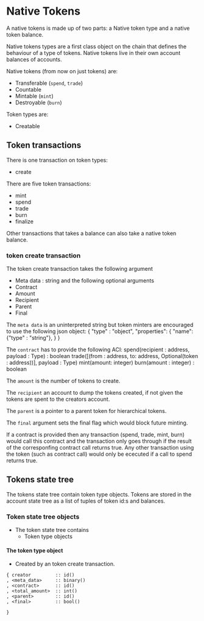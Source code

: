 # Native Tokens

A native tokens is made up of two parts: a Native token type and a native token balance.

Native tokens types are a first class object on the chain that defines the
behaviour of a type of tokens. Native tokens live in their own account balances
of accounts.

Native tokens (from now on just tokens) are:
- Transferable (`spend`, `trade`)
- Countable
- Mintable (`mint`)
- Destroyable (`burn`)

Token types are:
- Creatable


## Token transactions

There is one transaction on token types:
- create

There are five token transactions:
- mint
- spend
- trade
- burn
- finalize

Other transactions that takes a balance can also take a native token balance.

### token create transaction

The token create transaction takes the following argument
- Meta data : string
and the following optional arguments
- Contract
- Amount
- Recipient
- Parent
- Final

The `meta data` is an uninterpreted string but token minters are encouraged to
use the following json object:
{
  "type" : "object",
  "properties": {
    "name": {"type" : "string"},
  }
}

The `contract` has to provide the following ACI:
 spend(recipient : address, payload : Type) : boolean
 trade([(from : address, to: address, Optional(token : address))], payload : Type)
 mint(amount: integer)
 burn(amount : integer) : boolean

The `amount` is the number of tokens to create.

The `recipient` an account to dump the tokens created, if not given the tokens are
spent to the creators account.

The `parent` is a pointer to a parent token for hierarchical tokens.

The `final` argument sets the final flag which would block future minting.

If a contract is provided then any transaction (spend, trade, mint, burn) would
call this contract and the transaction only goes through if the result of the
corresponfing contract call returns true. Any other transaction using
the token (such as contract call) would only be ececuted if a call to spend
returns true.

## Tokens state tree

The tokens state tree contain token type objects.
Tokens are stored in the account state tree as a list of tuples of
token id:s and balances.

### Token state tree objects

- The token state tree contains
  - Token type objects

#### The token type object

- Created by an token create transaction.

```
{ creator         :: id()
, <meta_data>     :: binary()
, <contract>      :: id()
, <total_amount>  :: int()
, <parent>        :: id()
, <final>         :: bool()

}
```

